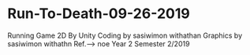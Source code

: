 # Run-To-Death-09-26-2019
Running Game 2D By Unity
Coding by sasiwimon withathan
Graphics by sasiwimon withathn
Ref.--> noe
Year 2 Semester 2/2019
